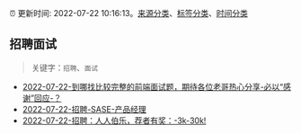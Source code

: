 :alarm_clock: 更新时间: 2022-07-22 10:16:13。[来源分类](../README.md)、[标签分类](../TAGS.md)、[时间分类](../TIMELINE.md)

## 招聘面试


> 关键字：`招聘`、`面试`



- [2022-07-22-到哪找比较完整的前端面试题，期待各位老哥热心分享-必以“感谢”回应-？](https://www.v2ex.com/t/868061) 
- [2022-07-22-招聘-SASE-产品经理](https://www.v2ex.com/t/868049) 
- [2022-07-22-招聘：人人伯乐，荐者有奖：-3k-30k!](https://www.v2ex.com/t/868037) 